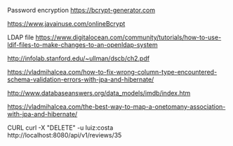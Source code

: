 Password encryption
https://bcrypt-generator.com

https://www.javainuse.com/onlineBcrypt

LDAP file
https://www.digitalocean.com/community/tutorials/how-to-use-ldif-files-to-make-changes-to-an-openldap-system

http://infolab.stanford.edu/~ullman/dscb/ch2.pdf

https://vladmihalcea.com/how-to-fix-wrong-column-type-encountered-schema-validation-errors-with-jpa-and-hibernate/

http://www.databaseanswers.org/data_models/imdb/index.htm

https://vladmihalcea.com/the-best-way-to-map-a-onetomany-association-with-jpa-and-hibernate/


CURL
curl -X "DELETE" -u luiz:costa http://localhost:8080/api/v1/reviews/35
